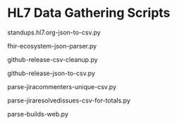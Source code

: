 





# HL7 Data Gathering Scripts

standups.hl7.org-json-to-csv.py

fhir-ecosystem-json-parser.py

github-release-csv-cleanup.py

github-release-json-to-csv.py

parse-jiracommenters-unique-csv.py

parse-jiraresolvedissues-csv-for-totals.py

parse-builds-web.py